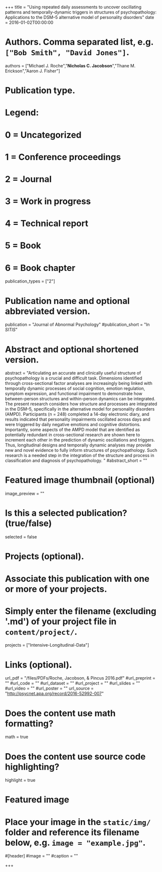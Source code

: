 +++
title = "Using repeated daily assessments to uncover oscillating patterns and temporally-dynamic triggers in structures of psychopathology: Applications to the DSM–5 alternative model of personality disorders"
date = 2016-01-02T00:00:00

# Authors. Comma separated list, e.g. `["Bob Smith", "David Jones"]`.
authors = ["Michael J. Roche","**Nicholas C. Jacobson**","Thane M. Erickson","Aaron J. Fisher"]

# Publication type.
# Legend:
# 0 = Uncategorized
# 1 = Conference proceedings
# 2 = Journal
# 3 = Work in progress
# 4 = Technical report
# 5 = Book
# 6 = Book chapter
publication_types = ["2"]

# Publication name and optional abbreviated version.
publication = "Journal of Abnormal Psychology"
#publication_short = "In *SITIS*"

# Abstract and optional shortened version.
abstract = "Articulating an accurate and clinically useful structure of psychopathology is a crucial and difficult task. Dimensions identified through cross-sectional factor analyses are increasingly being linked with temporally dynamic processes of social cognition, emotion regulation, symptom expression, and functional impairment to demonstrate how between-person structures and within-person dynamics can be integrated. The present research considers how structure and processes are integrated in the DSM–5, specifically in the alternative model for personality disorders (AMPD). Participants (n = 248) completed a 14-day electronic diary, and results indicated that personality impairments oscillated across days and were triggered by daily negative emotions and cognitive distortions. Importantly, some aspects of the AMPD model that are identified as potentially redundant in cross-sectional research are shown here to increment each other in the prediction of dynamic oscillations and triggers. Thus, longitudinal designs and temporally dynamic analyses may provide new and novel evidence to fully inform structures of psychopathology. Such research is a needed step in the integration of the structure and process in classification and diagnosis of psychopathology. "
#abstract_short = ""

# Featured image thumbnail (optional)
image_preview = ""

# Is this a selected publication? (true/false)
selected = false

# Projects (optional).
#   Associate this publication with one or more of your projects.
#   Simply enter the filename (excluding '.md') of your project file in `content/project/`.
projects = ["Intensive-Longitudinal-Data"]

# Links (optional).
url_pdf = "/files/PDFs/Roche, Jacobson, & Pincus 2016.pdf"
#url_preprint = ""
#url_code = ""
#url_dataset = ""
#url_project = ""
#url_slides = ""
#url_video = ""
#url_poster = ""
url_source = "http://psycnet.apa.org/record/2016-52992-007"

# Does the content use math formatting?
math = true

# Does the content use source code highlighting?
highlight = true

# Featured image
# Place your image in the `static/img/` folder and reference its filename below, e.g. `image = "example.jpg"`.
#[header]
#image = ""
#caption = ""

+++
